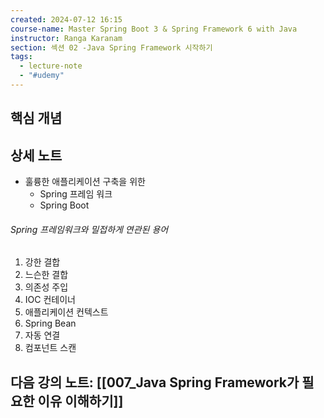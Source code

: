 ```yaml
---
created: 2024-07-12 16:15
course-name: Master Spring Boot 3 & Spring Framework 6 with Java
instructor: Ranga Karanam
section: 섹션 02 -Java Spring Framework 시작하기
tags:
  - lecture-note
  - "#udemy"
---
```

## 핵심 개념


## 상세 노트
- 훌륭한 애플리케이션 구축을 위한
	- Spring 프레임 워크 
	- Spring Boot 
###### Spring 프레임워크와 밀접하게 연관된 용어 
1. 강한 결합
2. 느슨한 결합
3. 의존성 주입
4. IOC 컨테이너
5. 애플리케이션 컨텍스트
6. Spring Bean
7. 자동 연결
8. 컴포넌트 스캔

## 다음 강의 노트: [[007_Java Spring Framework가 필요한 이유 이해하기]]